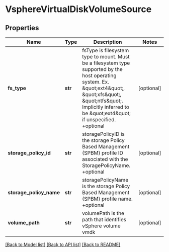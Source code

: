# VsphereVirtualDiskVolumeSource

## Properties
Name | Type | Description | Notes
------------ | ------------- | ------------- | -------------
**fs_type** | **str** | fsType is filesystem type to mount. Must be a filesystem type supported by the host operating system. Ex. \&quot;ext4\&quot;, \&quot;xfs\&quot;, \&quot;ntfs\&quot;. Implicitly inferred to be \&quot;ext4\&quot; if unspecified. +optional | [optional] 
**storage_policy_id** | **str** | storagePolicyID is the storage Policy Based Management (SPBM) profile ID associated with the StoragePolicyName. +optional | [optional] 
**storage_policy_name** | **str** | storagePolicyName is the storage Policy Based Management (SPBM) profile name. +optional | [optional] 
**volume_path** | **str** | volumePath is the path that identifies vSphere volume vmdk | [optional] 

[[Back to Model list]](../README.md#documentation-for-models) [[Back to API list]](../README.md#documentation-for-api-endpoints) [[Back to README]](../README.md)


